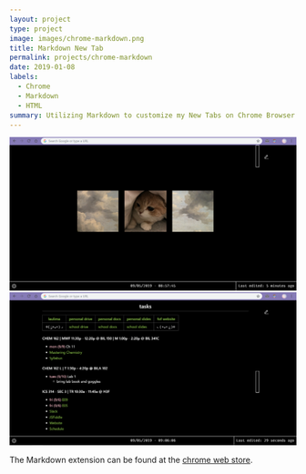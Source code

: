 ```yaml
---
layout: project
type: project
image: images/chrome-markdown.png
title: Markdown New Tab
permalink: projects/chrome-markdown
date: 2019-01-08
labels:
  - Chrome
  - Markdown
  - HTML
summary: Utilizing Markdown to customize my New Tabs on Chrome Browser.
---
```


<img class="ui image" src="/images/tab-start.png">
<img class="ui image" src="/images/tab-tasks.png">

The Markdown extension can be found at the [chrome web store](https://chrome.google.com/webstore/detail/markdown-new-tab/demppioeofcekpjcnlkmdjbabifjnokj?hl=en-GB).
